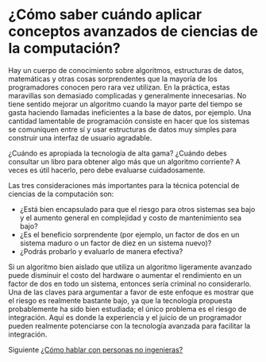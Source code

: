 # ¿Cómo saber cuándo aplicar conceptos avanzados de ciencias de la computación?
[//]: # (Version:1.0.0)
Hay un cuerpo de conocimiento sobre algoritmos, estructuras de datos, matemáticas y otras cosas sorprendentes que la mayoría de los programadores conocen pero rara vez utilizan. En la práctica, estas maravillas son demasiado complicadas y generalmente innecesarias. No tiene sentido mejorar un algoritmo cuando la mayor parte del tiempo se gasta haciendo llamadas ineficientes a la base de datos, por ejemplo. Una cantidad lamentable de programación consiste en hacer que los sistemas se comuniquen entre sí y usar estructuras de datos muy simples para construir una interfaz de usuario agradable.

¿Cuándo es apropiada la tecnología de alta gama? ¿Cuándo debes consultar un libro para obtener algo más que un algoritmo corriente? A veces es útil hacerlo, pero debe evaluarse cuidadosamente.

Las tres consideraciones más importantes para la técnica potencial de ciencias de la computación son:

- ¿Está bien encapsulado para que el riesgo para otros sistemas sea bajo y el aumento general en complejidad y costo de mantenimiento sea bajo?
- ¿Es el beneficio sorprendente (por ejemplo, un factor de dos en un sistema maduro o un factor de diez en un sistema nuevo)?
- ¿Podrás probarlo y evaluarlo de manera efectiva?

Si un algoritmo bien aislado que utiliza un algoritmo ligeramente avanzado puede disminuir el costo del hardware o aumentar el rendimiento en un factor de dos en todo un sistema, entonces sería criminal no considerarlo. Una de las claves para argumentar a favor de este enfoque es mostrar que el riesgo es realmente bastante bajo, ya que la tecnología propuesta probablemente ha sido bien estudiada; el único problema es el riesgo de integración. Aquí es donde la experiencia y el juicio de un programador pueden realmente potenciarse con la tecnología avanzada para facilitar la integración.

Siguiente [¿Cómo hablar con personas no ingenieras?](08-How-to-Talk-to-Non-Engineers.md)